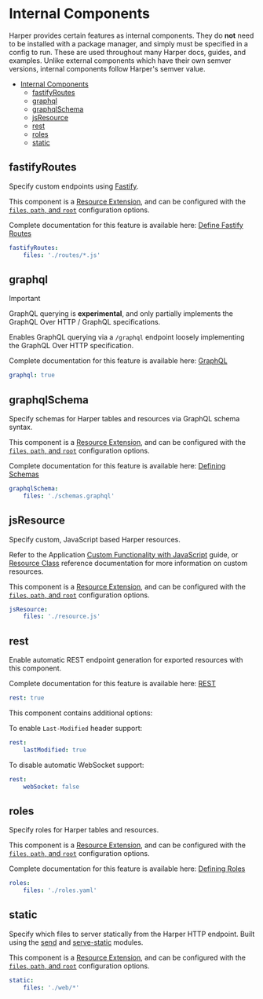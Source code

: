 # Internal Components

Harper provides certain features as internal components. They do **not** need to be installed with a package manager, and simply must be specified in a config to run. These are used throughout many Harper docs, guides, and examples. Unlike external components which have their own semver versions, internal components follow Harper's semver value.

- [Internal Components](#internal-components)
	- [fastifyRoutes](#fastifyroutes)
	- [graphql](#graphql)
	- [graphqlSchema](#graphqlschema)
	- [jsResource](#jsresource)
	- [rest](#rest)
	- [roles](#roles)
	- [static](#static)

<!-- ## authentication -->

<!-- ## clustering -->

## fastifyRoutes

Specify custom endpoints using [Fastify](https://fastify.dev/).

This component is a [Resource Extension](./reference.md#resource-extension), and can be configured with the [`files`, `path`, and `root`](./reference.md#resource-extension-configuration) configuration options.

Complete documentation for this feature is available here: [Define Fastify Routes](https://docs.harperdb.io/docs/developers/applications/define-fastify-routes)

```yaml
fastifyRoutes:
	files: './routes/*.js'
```

## graphql

> [!IMPORTANT]
> GraphQL querying is **experimental**, and only partially implements the GraphQL Over HTTP / GraphQL specifications.

Enables GraphQL querying via a `/graphql` endpoint loosely implementing the GraphQL Over HTTP specification.

Complete documentation for this feature is available here: [GraphQL](https://docs.harperdb.io/docs/technical-details/reference/graphql)

```yaml
graphql: true
```

## graphqlSchema

Specify schemas for Harper tables and resources via GraphQL schema syntax.

This component is a [Resource Extension](./reference.md#resource-extension), and can be configured with the [`files`, `path`, and `root`](./reference.md#resource-extension-configuration) configuration options.

Complete documentation for this feature is available here: [Defining Schemas](https://docs.harperdb.io/docs/developers/applications/defining-schemas)

```yaml
graphqlSchema:
	files: './schemas.graphql'
```

## jsResource

Specify custom, JavaScript based Harper resources.

Refer to the Application [Custom Functionality with JavaScript](https://docs.harperdb.io/docs/developers/applications#custom-functionality-with-javascript) guide, or [Resource Class](https://docs.harperdb.io/docs/technical-details/reference/resource) reference documentation for more information on custom resources.

This component is a [Resource Extension](./reference.md#resource-extension), and can be configured with the [`files`, `path`, and `root`](./reference.md#resource-extension-configuration) configuration options.

```yaml
jsResource:
	files: './resource.js'
```

<!-- ## login -->

<!-- ## mqtt -->

<!-- ## operationsApi -->

<!-- ## replication -->

## rest

Enable automatic REST endpoint generation for exported resources with this component.

Complete documentation for this feature is available here: [REST](https://docs.harperdb.io/docs/developers/rest)

```yaml
rest: true
```

This component contains additional options:

To enable `Last-Modified` header support:

```yaml
rest:
	lastModified: true
```

To disable automatic WebSocket support:

```yaml
rest:
	webSocket: false
```

## roles

Specify roles for Harper tables and resources.

This component is a [Resource Extension](./reference.md#resource-extension), and can be configured with the [`files`, `path`, and `root`](./reference.md#resource-extension-configuration) configuration options.

Complete documentation for this feature is available here: [Defining Roles](https://docs.harperdb.io/docs/developers/applications/defining-roles)

```yaml
roles:
	files: './roles.yaml'
```

## static

Specify which files to server statically from the Harper HTTP endpoint. Built using the [send](https://www.npmjs.com/package/send) and [serve-static](https://www.npmjs.com/package/serve-static) modules.

This component is a [Resource Extension](./reference.md#resource-extension), and can be configured with the [`files`, `path`, and `root`](./reference.md#resource-extension-configuration) configuration options.

```yaml
static:
	files: './web/*'
```
